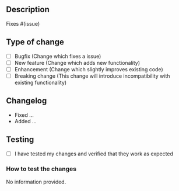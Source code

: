 ## Description

<!-- Describe your changes in detail here. -->

Fixes #(issue) <!-- Remove this, if your PR doesn't fix any tracked issue. -->

## Type of change

<!-- What type of change does your pull request introduce? Put an `x` in the box that apply. -->
- [ ] Bugfix (Change which fixes a issue)
- [ ] New feature (Change which adds new functionality)
- [ ] Enhancement (Change which slightly improves existing code)
- [ ] Breaking change (This change will introduce incompatibility with existing functionality)

## Changelog <!-- This is optional, but highly appreciated. -->

- Fixed …
- Added …

## Testing

- [ ] I have tested my changes and verified that they work as expected <!-- Make sure you did this step before marking your PR as ready for merge. -->

### How to test the changes

<!-- Optional, it can speed up review process if you provide the information on how to test your changes. -->
No information provided.
